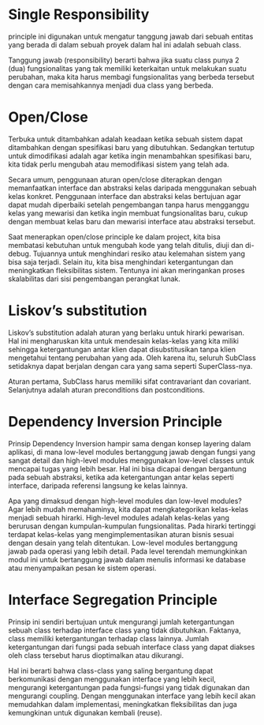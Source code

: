 # Single Responsibility
principle ini digunakan untuk mengatur tanggung jawab dari sebuah entitas yang berada di dalam sebuah proyek dalam hal ini adalah sebuah class.

Tanggung jawab (responsibility) berarti bahwa jika suatu class punya 2 (dua) fungsionalitas yang tak memiliki keterkaitan untuk melakukan suatu perubahan, maka kita harus membagi fungsionalitas yang berbeda tersebut dengan cara memisahkannya menjadi dua class yang berbeda.

# Open/Close
Terbuka untuk ditambahkan adalah keadaan ketika sebuah sistem dapat ditambahkan dengan spesifikasi baru yang dibutuhkan. Sedangkan tertutup untuk dimodifikasi adalah agar ketika ingin menambahkan spesifikasi baru, kita tidak perlu mengubah atau memodifikasi sistem yang telah ada.

Secara umum, penggunaan aturan open/close diterapkan dengan memanfaatkan interface dan abstraksi kelas daripada menggunakan sebuah kelas konkret. Penggunaan interface dan abstraksi kelas bertujuan agar dapat mudah diperbaiki setelah pengembangan tanpa harus mengganggu kelas yang mewarisi dan ketika ingin membuat fungsionalitas baru, cukup dengan membuat kelas baru dan mewarisi interface atau abstraksi tersebut.

Saat menerapkan open/close principle ke dalam project, kita bisa membatasi kebutuhan untuk mengubah kode yang telah ditulis, diuji dan di-debug. Tujuannya untuk menghindari resiko atau kelemahan sistem yang bisa saja terjadi. Selain itu, kita bisa menghindari ketergantungan dan meningkatkan fleksibilitas sistem. Tentunya ini akan meringankan proses skalabilitas dari sisi pengembangan perangkat lunak.

# Liskov’s substitution
Liskov’s substitution adalah aturan yang berlaku untuk hirarki pewarisan. Hal ini mengharuskan kita untuk mendesain kelas-kelas yang kita miliki sehingga ketergantungan antar klien dapat disubstitusikan tanpa klien mengetahui tentang perubahan yang ada. Oleh karena itu, seluruh SubClass setidaknya dapat berjalan dengan cara yang sama seperti SuperClass-nya.

Aturan pertama, SubClass harus memiliki sifat contravariant dan covariant.
Selanjutnya adalah aturan preconditions dan postconditions.

# Dependency Inversion Principle
Prinsip Dependency Inversion hampir sama dengan konsep layering dalam aplikasi, di mana low-level modules bertanggung jawab dengan fungsi yang sangat detail dan high-level modules menggunakan low-level classes untuk mencapai tugas yang lebih besar. Hal ini bisa dicapai dengan bergantung pada sebuah abstraksi, ketika ada ketergantungan antar kelas seperti interface, daripada referensi langsung ke kelas lainnya.

Apa yang dimaksud dengan high-level modules dan low-level modules? Agar lebih mudah memahaminya, kita dapat mengkategorikan kelas-kelas menjadi sebuah hirarki. High-level modules adalah kelas-kelas yang berurusan dengan kumpulan-kumpulan fungsionalitas. Pada hirarki tertinggi terdapat kelas-kelas yang mengimplementasikan aturan bisnis sesuai dengan desain yang telah ditentukan. Low-level modules bertanggung jawab pada operasi yang lebih detail. Pada level terendah memungkinkan modul ini untuk bertanggung jawab dalam menulis informasi ke database atau menyampaikan pesan ke sistem operasi.

# Interface Segregation Principle
Prinsip ini sendiri bertujuan untuk mengurangi jumlah ketergantungan sebuah class terhadap interface class yang tidak dibutuhkan. Faktanya, class memiliki ketergantungan terhadap class lainnya. Jumlah ketergantungan dari fungsi pada sebuah interface class yang dapat diakses oleh class tersebut harus dioptimalkan atau dikurangi.

Hal ini berarti bahwa class-class yang saling bergantung dapat berkomunikasi dengan menggunakan interface yang lebih kecil, mengurangi ketergantungan pada fungsi-fungsi yang tidak digunakan dan mengurangi coupling. Dengan menggunakan interface yang lebih kecil akan memudahkan dalam implementasi, meningkatkan fleksibilitas dan juga kemungkinan untuk digunakan kembali (reuse).
